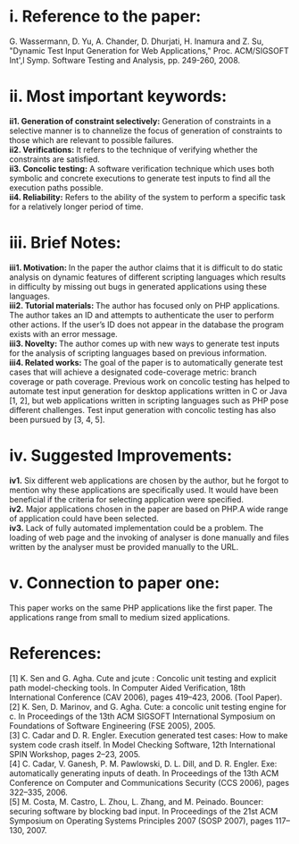 <h1>i. Reference to the paper: </h1>
G. Wassermann, D. Yu, A. Chander, D. Dhurjati, H. Inamura and Z. Su, "Dynamic Test Input Generation for Web Applications," Proc. ACM/SIGSOFT Int',l Symp. Software Testing and Analysis, pp. 249-260, 2008.
<h1>ii.	Most important keywords: </h1>
<b>ii1. Generation of constraint selectively:</b>
Generation of constraints in a selective manner is to channelize the focus of generation of constraints to those which are relevant to possible failures.</br>
<b>ii2. Verifications:</b>
It refers to the technique of verifying whether the constraints are satisfied.</br>
<b>ii3. Concolic testing:</b>
A software verification technique which uses both symbolic and concrete executions to generate test inputs to find all the execution paths possible.</br>
<b>ii4. Reliability:</b>
Refers to the ability of the system to perform a specific task for a relatively longer period of time.</br>
<h1>iii. Brief Notes: </h1>
<b>iii1. Motivation: </b>
In the paper the author claims that it is difficult to do static analysis on dynamic features of different scripting languages which results in difficulty by missing out bugs in generated applications using these languages.</br>
<b>iii2. Tutorial materials: </b>
The author has focused only on PHP applications. The author takes an ID and attempts to authenticate the user to perform other actions. If the user’s ID does not appear in the database the program exists with an error message.</br>
<b>iii3. Novelty: </b>
The author comes up with new ways to generate test inputs for the analysis of scripting languages based on previous information.</br>
<b>iii4. Related works: </b>
The goal of the paper is to automatically generate test cases that will achieve a designated code-coverage metric: branch coverage or path coverage. Previous work on concolic testing has helped to automate test input generation for desktop applications written in C or Java [1, 2], but web applications written in scripting languages such as PHP pose different challenges. Test input generation with concolic testing has also been pursued by [3, 4, 5]. 
<h1>iv.	Suggested Improvements:</h1> 
<b>iv1.</b> Six different web applications are chosen by the author, but he forgot to mention why these applications are specifically used. It would have been beneficial if the criteria for selecting application were specified.</br>
<b>iv2.</b>  Major applications chosen in the paper are based on PHP.A wide range of application could have been selected.</br>
<b>iv3.</b> Lack of fully automated implementation could be a problem. The loading of web page and the invoking of analyser is done manually and files written by the analyser must be provided manually to the URL.</br>
<h1>v. Connection to paper one: </h1> 
This paper works on the same PHP applications like the first paper. The applications range from small to medium sized applications.</br>
<h1>References:</h1> 
[1] K. Sen and G. Agha. Cute and jcute : Concolic unit testing and explicit path model-checking tools. In Computer Aided Verification, 18th International Conference (CAV 2006), pages 419–423, 2006. (Tool Paper).</br>
[2] K. Sen, D. Marinov, and G. Agha. Cute: a concolic unit testing engine for c. In Proceedings of the 13th ACM SIGSOFT International Symposium on Foundations of Software Engineering (FSE 2005), 2005.</br>
[3] C. Cadar and D. R. Engler. Execution generated test cases: How to make system code crash itself. In Model Checking Software, 12th International SPIN Workshop, pages 2–23, 2005. </br>
[4] C. Cadar, V. Ganesh, P. M. Pawlowski, D. L. Dill, and D. R. Engler. Exe: automatically generating inputs of death. In Proceedings of the 13th ACM Conference on Computer and Communications Security (CCS 2006), pages 322–335, 2006.</br>
[5] M. Costa, M. Castro, L. Zhou, L. Zhang, and M. Peinado. Bouncer: securing software by blocking bad input. In Proceedings of the 21st ACM Symposium on Operating Systems Principles 2007 (SOSP 2007), pages 117–130, 2007.</br>
